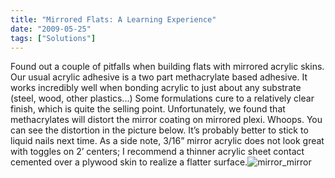 ```yaml
---
title: "Mirrored Flats: A Learning Experience"
date: "2009-05-25"
tags: ["Solutions"]
---
```


Found out a couple of pitfalls when building flats with mirrored acrylic skins. Our usual acrylic adhesive is a two part methacrylate based adhesive. It works incredibly well when bonding acrylic to just about any substrate (steel, wood, other plastics...) Some formulations cure to a relatively clear finish, which is quite the selling point. Unfortunately, we found that methacrylates will distort the mirror coating on mirrored plexi. Whoops. You can see the distortion in the picture below. It’s probably better to stick to liquid nails next time. As a side note, 3/16” mirror acrylic does not look great with toggles on 2’ centers; I recommend a thinner acrylic sheet contact cemented over a plywood skin to realize a flatter surface.![mirror_mirror](../images/mirror_mirror.jpg "mirror_mirror")
